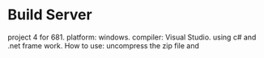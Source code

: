 # Build Server
project 4 for 681.
platform: windows.
compiler: Visual Studio.
using c# and .net frame work.
How to use:
uncompress the zip file and 
